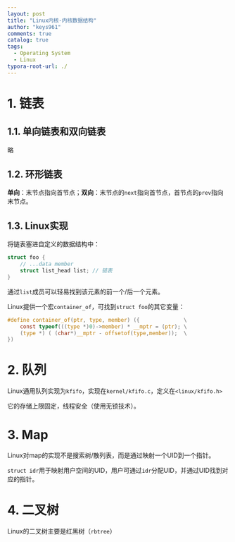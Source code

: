 ```yaml
---
layout: post
title: "Linux内核-内核数据结构"
author: "keys961"
comments: true
catalog: true
tags:
  - Operating System
  - Linux
typora-root-url: ./
---
```


# 1. 链表

## 1.1. 单向链表和双向链表

略

## 1.2. 环形链表

**单向**：末节点指向首节点；**双向**：末节点的`next`指向首节点，首节点的`prev`指向末节点。

## 1.3. Linux实现

将链表塞进自定义的数据结构中：

```C
struct foo {
    // ...data member
    struct list_head list; // 链表
}
```

通过`list`成员可以轻易找到该元素的前一个/后一个元素。

Linux提供一个宏`container_of`，可找到`struct foo`的其它变量：

```C
#define container_of(ptr, type, member) ({				\
	const typeof(((type *)0)->member) * __mptr = (ptr);	\
	(type *) ( (char*)__mptr - offsetof(type,member));	\
})
```

# 2. 队列

Linux通用队列实现为`kfifo`，实现在`kernel/kfifo.c`，定义在`<linux/kfifo.h>`

它的存储上限固定，线程安全（使用无锁技术）。

# 3. Map

Linux对map的实现不是搜索树/散列表，而是通过映射一个UID到一个指针。

`struct idr`用于映射用户空间的UID，用户可通过`idr`分配UID，并通过UID找到对应的指针。

# 4. 二叉树

Linux的二叉树主要是红黑树（`rbtree`）